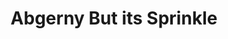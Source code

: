 ---
slug: abgerny-but-its-sprinkle
title: Abgerny But its Sprinkle
description: "Abgerny But its Sprinkle is an exciting online game. Play for free directly in your browser!"
icon: /images/new_mods/Abgerny But its Sprinkle.png
url: https://wowtbc.net/sprunkin/abgerny-but-sprinkle/index.html
previewImage: /images/new_mods/Abgerny But its Sprinkle.png
type: new mods

# SEO配置
seo:
  title: "Abgerny But its Sprinkle - Play Free Online Game | Fun Browser Games"
  description: "Abgerny But its Sprinkle - Play this fun online game for free in your browser. No download required!"
  ogImage: "/images/new_mods/Abgerny But its Sprinkle.png"
  keywords: "abgerny-but-its-sprinkle, online game, browser game, free game, new mods game, play online"

videoUrls:
  - https://www.youtube.com/embed/example1
  - https://www.youtube.com/embed/example2

whyPlay:
  title: "Why Play Abgerny But its Sprinkle?"
  items:
    - "Immersive Gameplay: Abgerny But its Sprinkle offers an engaging and immersive gaming experience that will keep you entertained for hours"
    - "Challenging Levels: Test your skills with increasingly difficult challenges and obstacles"
    - "Beautiful Graphics: Enjoy stunning visuals and smooth animations that bring the game world to life"
    - "Regular Updates: New content and features are added regularly to keep the game fresh and exciting"
    - "Free to Play: Experience all the fun without spending a penny"
    - "Community Features: Connect with other players, share strategies, and compete for high scores"
    - "Cross-Platform: Play on any device with a web browser, no downloads required"

features:
  title: "Key Features of Abgerny But its Sprinkle"
  image: "/images/new_mods/Abgerny But its Sprinkle.png"
  items:
    - "Intuitive Controls: Easy to learn controls make Abgerny But its Sprinkle accessible for players of all skill levels"
    - "Multiple Game Modes: Enjoy various gameplay options that provide different challenges and experiences"
    - "Character Customization: Personalize your gaming experience with unique characters and items"
    - "Achievement System: Complete special tasks to earn rewards and recognition"
    - "Leaderboards: Compete with players worldwide and see who can achieve the highest scores"

characteristics:
  title: "Game Characteristics"
  image: "/images/new_mods/Abgerny But its Sprinkle.png"
  items:
    - "Genre: New mods game with elements of strategy and skill"
    - "Difficulty: Suitable for both casual gamers and those seeking a challenge"
    - "Play Time: Quick sessions or extended gameplay, depending on your preference"
    - "Art Style: Vibrant and engaging visuals that enhance the gaming experience"
    - "Sound Design: Immersive audio that complements the gameplay perfectly"

info: "Abgerny But its Sprinkle is an exciting online game that offers players a unique and engaging gaming experience. With its intuitive controls, stunning visuals, and challenging gameplay, Abgerny But its Sprinkle provides hours of entertainment for players of all ages and skill levels. Whether you're looking for a quick gaming session during a break or an extended play session, Abgerny But its Sprinkle delivers an immersive experience that will keep you coming back for more. The game features multiple levels of increasing difficulty, ensuring that players are constantly challenged as they progress. With regular updates adding new content and features, Abgerny But its Sprinkle remains fresh and exciting, providing endless entertainment options for its growing community of players."

howToPlayIntro: "Welcome to Abgerny But its Sprinkle! This guide will walk you through the basics and help you master the game. Whether you're a beginner or looking to improve your skills, these tips and instructions will enhance your gaming experience."

howToPlaySteps:
  - title: "Getting Started"
    description: "Begin your Abgerny But its Sprinkle adventure by familiarizing yourself with the controls. Use your keyboard or mouse to navigate through the game interface. The tutorial will guide you through the basic mechanics and help you understand the objectives."
  - title: "Understanding the Objectives"
    description: "In Abgerny But its Sprinkle, your main goal is to progress through levels by completing specific objectives. Each level presents unique challenges that require different strategies and approaches."
  - title: "Mastering the Controls"
    description: "Practice using the controls to improve your precision and reaction time. Abgerny But its Sprinkle requires quick reflexes and strategic thinking to overcome obstacles and defeat opponents."
  - title: "Utilizing Power-ups"
    description: "Collect power-ups throughout the game to enhance your abilities and overcome difficult challenges. Each power-up offers unique advantages that can be crucial for success."
  - title: "Developing Strategies"
    description: "As you progress in Abgerny But its Sprinkle, develop effective strategies for different scenarios. Analyze patterns, anticipate challenges, and adapt your approach to maximize your performance."

faq:
  title: "Frequently Asked Questions about Abgerny But its Sprinkle"
  items:
    - question: "Is Abgerny But its Sprinkle free to play?"
      answer: "Yes, Abgerny But its Sprinkle is completely free to play directly in your web browser. No downloads or purchases are required to enjoy the full game experience."
    - question: "Can I play Abgerny But its Sprinkle on mobile devices?"
      answer: "Yes, Abgerny But its Sprinkle is optimized for both desktop and mobile play. You can enjoy the game on any device with a web browser and internet connection."
    - question: "Are there any in-game purchases?"
      answer: "While Abgerny But its Sprinkle is free to play, there may be optional in-game purchases available for cosmetic items or additional features that don't affect core gameplay."
    - question: "How often is Abgerny But its Sprinkle updated?"
      answer: "The developers regularly update Abgerny But its Sprinkle with new content, features, and improvements based on player feedback and game performance."
    - question: "Can I play Abgerny But its Sprinkle offline?"
      answer: "Currently, Abgerny But its Sprinkle requires an internet connection to play as it's a browser-based online game."
    - question: "Is Abgerny But its Sprinkle suitable for children?"
      answer: "Yes, Abgerny But its Sprinkle is designed to be family-friendly and suitable for players of all ages."
    - question: "How do I report bugs or issues?"
      answer: "If you encounter any problems while playing Abgerny But its Sprinkle, you can report them through the game's support page or contact the developers directly through their website."
    - question: "Still Have Questions?"
      answer: "If you have additional questions about Abgerny But its Sprinkle that aren't covered in this FAQ, please visit our support center or contact our customer service team for assistance."
---